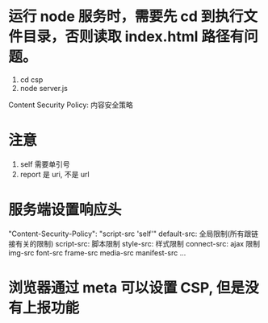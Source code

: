 # 运行 node 服务时，需要先 cd 到执行文件目录，否则读取 index.html 路径有问题。

1. cd csp
2. node server.js

Content Security Policy: 内容安全策略

# 注意

1. self 需要单引号
2. report 是 uri, 不是 url

# 服务端设置响应头

"Content-Security-Policy": "script-src 'self'"
default-src: 全局限制(所有跟链接有关的限制)
script-src: 脚本限制
style-src: 样式限制
connect-src: ajax 限制
img-src
font-src
frame-src
media-src
manifest-src
...

# 浏览器通过 meta 可以设置 CSP, 但是没有上报功能

<meta http-equiv="Content-Security-Policy" content="script-src 'self';" />
